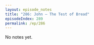 ```yaml
---
layout: episode_notes
title: "286: John — The Test of Bread"
episodeIndex: 289
permalink: /ep/286
---
```

No notes yet.
